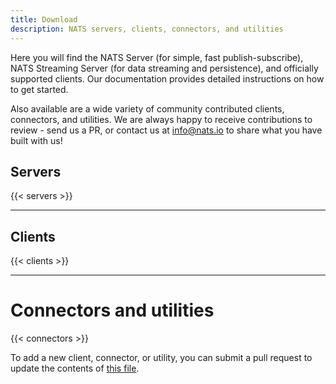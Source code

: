 ```yaml
---
title: Download
description: NATS servers, clients, connectors, and utilities
---
```


Here you will find the NATS Server (for simple, fast publish-subscribe), NATS Streaming Server (for data streaming and persistence), and officially supported clients. Our documentation provides detailed instructions on how to get started.

Also available are a wide variety of community contributed clients, connectors, and utilities. We are always happy to receive contributions to review - send us a PR, or contact us at info@nats.io to share what you have built with us!

## Servers

{{< servers >}}

---

## Clients

{{< clients >}}

---

# Connectors and utilities

{{< connectors >}}

To add a new client, connector, or utility, 
you can submit a pull request to update the contents of [this file](https://github.com/nats-io/nats-site/blob/master/data/addons.toml).
